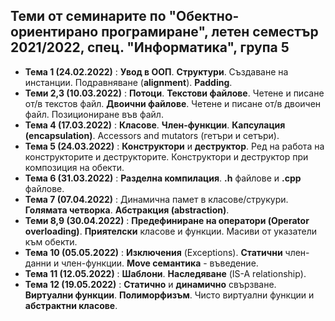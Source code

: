 ## Теми от семинарите по "Обектно-ориентирано програмиране", летен семестър 2021/2022, спец. "Информатика", група 5 ##

- **Тема 1 (24.02.2022)** : **Увод в ООП**. **Структури**. Създаване на инстанции. Подравняване (**alignment**). **Padding**.  
- **Теми 2,3 (10.03.2022)** : **Потоци**. **Текстови файлове**. Четене и писане от/в текстов файл. **Двоични файлове**. Четене и писане от/в двоичен файл. Позициониране във файл.  
- **Тема 4 (17.03.2022)** : **Класове**. **Член-функции**. **Капсулация (encapsulation)**. Accessors and mutators (гетъри и сетъри).  
- **Тема 5 (24.03.2022)** : **Конструктори** и **деструктор**. Ред на работа на конструкторите и деструкторите. Конструктори и деструктор при композиция на обекти.  
- **Тема 6 (31.03.2022)** : **Разделна компилация**.  **.h** файлове и **.cpp** файлове.  
- **Тема 7 (07.04.2022)** : Динамична памет в класове/струкури. **Голямата четворка**. **Абстракция (abstraction)**.  
- **Теми 8,9 (30.04.2022)** : **Предефиниране на оператори (Operator overloading)**. **Приятелски** класове и функции. Масиви от указатели към обекти.  
- **Тема 10 (05.05.2022)** : **Изключения** (Exceptions). **Статични** член-данни и член-функции. **Move семантика** - въведение.  
- **Тема 11 (12.05.2022)** : **Шаблони**. **Наследяване** (IS-A relationship).  
- **Тема 12 (19.05.2022)** : **Статично** и **динамично** свързване. **Виртуални функции**. **Полиморфизъм**. Чисто виртуални функции и **абстрактни класове**.  
